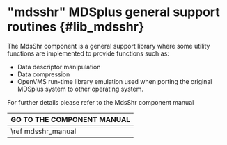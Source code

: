 "mdsshr" MDSplus general support routines {#lib_mdsshr}
=========================================

The MdsShr component is a general support library where some utility functions
are implemented to provide functions such as:

 * Data descriptor manipulation
 * Data compression
 * OpenVMS run-time library emulation used when porting the original MDSplus
   system to other operating system.

For further details please refer to the MdsShr component manual

|   GO TO THE COMPONENT MANUAL  |
|-------------------------------|
| \ref mdsshr_manual            |


